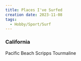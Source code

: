 ```yaml
---
title: Places I've Surfed
creation date: 2023-11-08
tags:
  - Hobby/Sport/Surf
---
```

### California
Pacific Beach
Scripps
Tourmaline